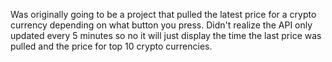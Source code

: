 Was originally going to be a project that pulled the latest price for a crypto currency depending on what button you press. Didn't realize the API only updated every 5 minutes so no it will just display the time the last price was pulled and the price for top 10 crypto currencies. 